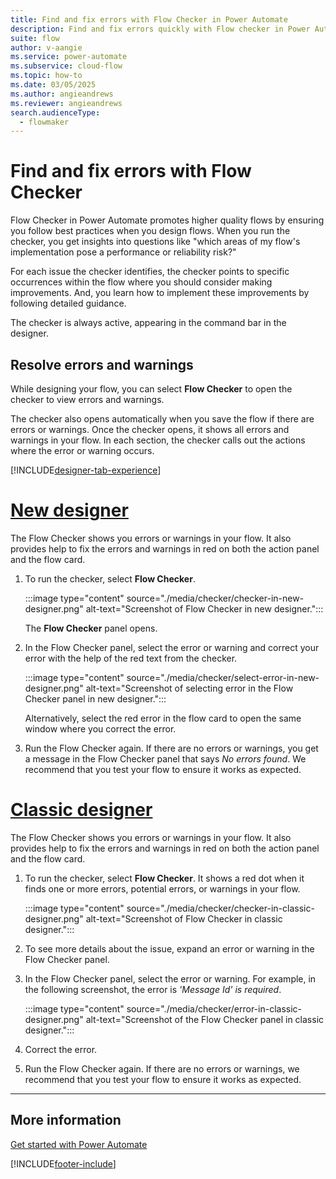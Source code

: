 ```yaml
---
title: Find and fix errors with Flow Checker in Power Automate
description: Find and fix errors quickly with Flow checker in Power Automate.
suite: flow
author: v-aangie
ms.service: power-automate
ms.subservice: cloud-flow
ms.topic: how-to
ms.date: 03/05/2025
ms.author: angieandrews
ms.reviewer: angieandrews
search.audienceType: 
  - flowmaker
---
```


# Find and fix errors with Flow Checker

Flow Checker in Power Automate promotes higher quality flows by ensuring you follow best practices when you design flows. When you run the checker, you get insights into questions like "which areas of my flow's implementation pose a performance or reliability risk?"

For each issue the checker identifies, the checker points to specific occurrences within the flow where you should consider making improvements. And, you learn how to implement these improvements by following detailed guidance.

The checker is always active, appearing in the command bar in the designer. 

## Resolve errors and warnings

While designing your flow, you can select **Flow Checker** to open the checker to view errors and warnings.

The checker also opens automatically when you save the flow if there are errors or warnings. Once the checker opens, it shows all errors and warnings in your flow. In each section, the checker calls out the actions where the error or warning occurs. 

[!INCLUDE[designer-tab-experience](./includes/designer-tab-experience.md)]

# [New designer](#tab/new-designer)

The Flow Checker shows you errors or warnings in your flow. It also provides help to fix the errors and warnings in red on both the action panel and the flow card.

1. To run the checker, select **Flow Checker**.

    :::image type="content" source="./media/checker/checker-in-new-designer.png" alt-text="Screenshot of Flow Checker in new designer.":::

    The **Flow Checker** panel opens.

1. In the Flow Checker panel, select the error or warning and correct your error with the help of the red text from the checker.

    :::image type="content" source="./media/checker/select-error-in-new-designer.png" alt-text="Screenshot of selecting error in the Flow Checker panel in new designer.":::

    Alternatively, select the red error in the flow card to open the same window where you correct the error.

1. Run the Flow Checker again. If there are no errors or warnings, you get a message in the Flow Checker panel that says *No errors found*. We recommend that you test your flow to ensure it works as expected.

# [Classic designer](#tab/classic-designer)

The Flow Checker shows you errors or warnings in your flow. It also provides help to fix the errors and warnings in red on both the action panel and the flow card.

1. To run the checker, select **Flow Checker**. It shows a red dot when it finds one or more errors, potential errors, or warnings in your flow.
    
    :::image type="content" source="./media/checker/checker-in-classic-designer.png" alt-text="Screenshot of Flow Checker in classic designer.":::
    
1. To see more details about the issue, expand an error or warning in the Flow Checker panel.
1. In the Flow Checker panel, select the error or warning. For example, in the following screenshot, the error is *'Message Id' is required*.

    :::image type="content" source="./media/checker/error-in-classic-designer.png" alt-text="Screenshot of the Flow Checker panel in classic designer.":::

1. Correct the error.

1. Run the Flow Checker again. If there are no errors or warnings, we recommend that you test your flow to ensure it works as expected.

---

## More information

[Get started with Power Automate](getting-started.md)

[!INCLUDE[footer-include](includes/footer-banner.md)]
